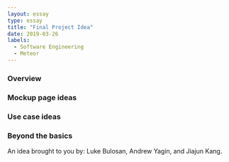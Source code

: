 ```yaml
---
layout: essay
type: essay
title: "Final Project Idea"
date: 2019-03-26
labels:
  - Software Engineering
  - Meteor
---
```


<h3> Overview </h3>

<h3> Mockup page ideas </h3>

<h3> Use case ideas </h3>

<h3> Beyond the basics </h3>

An idea brought to you by: Luke Bulosan, Andrew Yagin, and Jiajun Kang.
